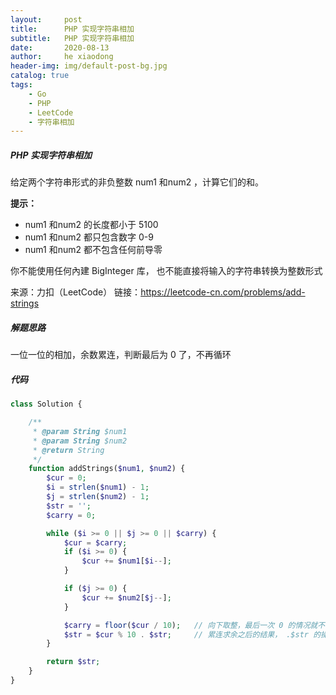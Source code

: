 ```yaml
---
layout:     post
title:      PHP 实现字符串相加
subtitle:   PHP 实现字符串相加
date:       2020-08-13
author:     he xiaodong
header-img: img/default-post-bg.jpg
catalog: true
tags:
    - Go
    - PHP
    - LeetCode
    - 字符串相加
---
```



##### PHP 实现字符串相加
给定两个字符串形式的非负整数 num1 和num2 ，计算它们的和。


**提示：**
- num1 和num2 的长度都小于 5100
- num1 和num2 都只包含数字 0-9
- num1 和num2 都不包含任何前导零

你不能使用任何內建 BigInteger 库， 也不能直接将输入的字符串转换为整数形式

来源：力扣（LeetCode）
链接：https://leetcode-cn.com/problems/add-strings

##### 解题思路
一位一位的相加，余数累连，判断最后为 0 了，不再循环

##### 代码
```php
class Solution {

    /**
     * @param String $num1
     * @param String $num2
     * @return String
     */
    function addStrings($num1, $num2) {
        $cur = 0;
        $i = strlen($num1) - 1;
        $j = strlen($num2) - 1;
        $str = '';
        $carry = 0;

        while ($i >= 0 || $j >= 0 || $carry) {
            $cur = $carry;
            if ($i >= 0) {
                $cur += $num1[$i--];
            }

            if ($j >= 0) {
                $cur += $num2[$j--];
            }

            $carry = floor($cur / 10);   // 向下取整，最后一次 0 的情况就不再循环
            $str = $cur % 10 . $str;     // 累连求余之后的结果， .$str 的操作可以避免反转结果
        }

        return $str;
    }
}
```

